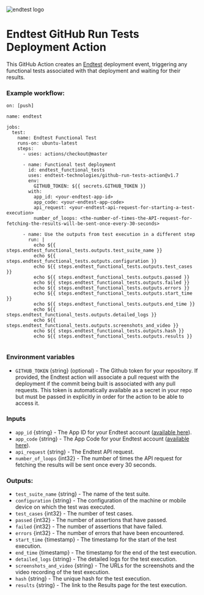 ![endtest logo](https://endtest.io/images/endtest_logo_small.svg)

# Endtest GitHub Run Tests Deployment Action

This GitHub Action creates an [Endtest](https://endtest.io) deployment event, triggering any functional
tests associated with that deployment and waiting for their results.

### Example workflow:

```
on: [push]

name: endtest

jobs:
  test:
    name: Endtest Functional Test
    runs-on: ubuntu-latest
    steps:
      - uses: actions/checkout@master

      - name: Functional test deployment
        id: endtest_functional_tests
        uses: endtest-technologies/github-run-tests-action@v1.7
        env:
          GITHUB_TOKEN: ${{ secrets.GITHUB_TOKEN }}
        with:
          app_id: <your-endtest-app-id>
          app_code: <your-endtest-app-code>
          api_request: <your-endtest-api-request-for-starting-a-test-execution>
          number_of_loops: <the-number-of-times-the-API-request-for-fetching-the-results-will-be-sent-once-every-30-seconds>
          
      - name: Use the outputs from test execution in a different step
        run: |
          echo ${{ steps.endtest_functional_tests.outputs.test_suite_name }}
          echo ${{ steps.endtest_functional_tests.outputs.configuration }}
          echo ${{ steps.endtest_functional_tests.outputs.test_cases }}
          echo ${{ steps.endtest_functional_tests.outputs.passed }}
          echo ${{ steps.endtest_functional_tests.outputs.failed }}
          echo ${{ steps.endtest_functional_tests.outputs.errors }}
          echo ${{ steps.endtest_functional_tests.outputs.start_time }}
          echo ${{ steps.endtest_functional_tests.outputs.end_time }}
          echo ${{ steps.endtest_functional_tests.outputs.detailed_logs }}
          echo ${{ steps.endtest_functional_tests.outputs.screenshots_and_video }}
          echo ${{ steps.endtest_functional_tests.outputs.hash }}
          echo ${{ steps.endtest_functional_tests.outputs.results }}
     
```

### Environment variables

- `GITHUB_TOKEN` {string} (optional) - The Github token for your repository. If
  provided, the Endtest action will associate a pull request with the deployment if
  the commit being built is associated with any pull requests. This token is
  automatically available as a secret in your repo but must be passed in
  explicitly in order for the action to be able to access it.

### Inputs

- `app_id` {string} - The App ID for your Endtest account ([available here](https://endtest.io/settings)).
- `app_code` {string} - The App Code for your Endtest account ([available here](https://endtest.io/settings)).
- `api_request` {string} - The Endtest API request.
- `number_of_loops` {int32} - The number of times the API request for fetching the results will be sent once every 30 seconds.


### Outputs:

* `test_suite_name` {string} - The name of the test suite.
* `configuration` {string} - The configuration of the machine or mobile device on which the test was executed.
* `test_cases` {int32} - The number of test cases.
* `passed` {int32} - The number of assertions that have passed.
* `failed` {int32} - The number of assertions that have failed.
* `errors` {int32} - The number of errors that have been encountered.
* `start_time` {timestamp} - The timestamp for the start of the test execution.
* `end_time` {timestamp} - The timestamp for the end of the test execution.
* `detailed_logs` {string} - The detailed logs for the test execution.
* `screenshots_and_video` {string} - The URLs for the screenshots and the video recording of the test execution.
* `hash` {string} - The unique hash for the test execution.
* `results` {string} - The link to the Results page for the test execution.
